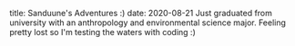 title: Sanduune's Adventures :)
date: 2020-08-21
Just graduated from university with an anthropology and environmental science major. Feeling pretty lost so I'm testing the waters with coding :)
